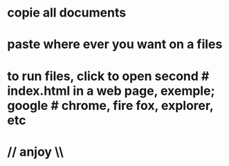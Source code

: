 # copie all documents
# paste where ever you want on a files
# to run files, click to open second       # index.html in a web page, exemple; google # chrome, fire fox, explorer, etc
#
#
# // anjoy \\\
